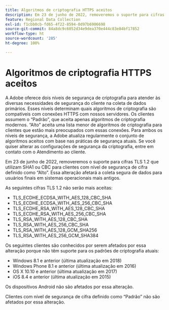 ```yaml
---
title: Algoritmos de criptografia HTTPS aceitos
description: Em 23 de junho de 2022, removeremos o suporte para cifras TLS 1.2 que utilizam SHA1 ou CBC para clientes com nível de segurança de cifra definido como “Alto”.
feature: Regional Data Collection
exl-id: f1cbb0cb-fd65-4f22-8594-0d97b6906698
source-git-commit: 84a8dc9c6052d34e9dea370e444c83e84bf17852
workflow-type: ht
source-wordcount: '285'
ht-degree: 100%

---
```


# Algoritmos de criptografia HTTPS aceitos

A Adobe oferece dois níveis de segurança de criptografia para atender às diversas necessidades de segurança do cliente na coleta de dados primários. Esses níveis determinam quais algoritmos de criptografia são compatíveis com conexões HTTPS com nossos servidores. Os clientes assumem o “Padrão”, que aceita apenas algoritmos de criptografia modernos. “Alto” aceita uma lista menor de algoritmos de criptografia para clientes que estão mais preocupados com essas conexões. Para ambos os níveis de segurança, a Adobe atualiza regularmente o conjunto de algoritmos aceitos com base nas práticas de segurança atuais. Se você quiser alterar as configurações de segurança da criptografia, entre em contato com o Atendimento ao cliente.

Em 23 de junho de 2022, removeremos o suporte para cifras TLS 1.2 que utilizam SHA1 ou CBC para clientes com nível de segurança de cifra definido como “Alto”. Essa alteração afetará a coleta segura de dados para usuários finais em sistemas operacionais mais antigos.

As seguintes cifras TLS 1.2 não serão mais aceitas:

* TLS_ECDHE_ECDSA_WITH_AES_128_CBC_SHA
* TLS_ECDHE_ECDSA_WITH_AES_256_CBC_SHA
* TLS_ECDHE_RSA_WITH_AES_128_CBC_SHA
* TLS_ECDHE_RSA_WITH_AES_256_CBC_SHA
* TLS_RSA_WITH_AES_128_CBC_SHA
* TLS_RSA_WITH_AES_256_CBC_SHA
* TLS_RSA_WITH_AES_128_GCM_SHA256
* TLS_RSA_WITH_AES_256_GCM_SHA384

Os seguintes clientes são conhecidos por serem afetados por essa alteração porque não têm suporte para os padrões de criptografia atuais:

* Windows 8.1 e anterior (última atualização em 2018)
* Windows Phone 8.1 e anterior (última atualização em 2016)
* OS X 10.10 e anterior (última atualização em 2017)
* iOS 8.4 e anterior (última atualização em 2015)

Os dispositivos Android não são afetados por essa alteração.

Clientes com nível de segurança de cifra definido como “Padrão” não são afetados por essa alteração.
